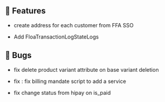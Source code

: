 ## 🚀 Features

- create address for each customer from FFA SSO

- Add FloaTransactionLogStateLogs


## 🐛 Bugs

- fix delete product variant attribute on base variant deletion

- fix : fix billing mandate script to add a service

- fix change status from hipay on is_paid